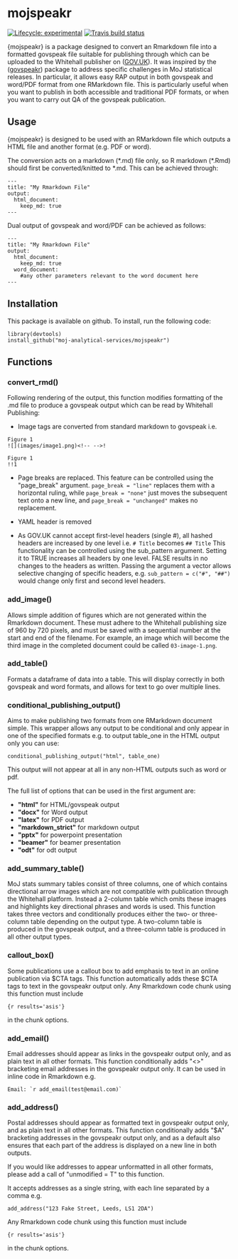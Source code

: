 # mojspeakr

<!-- badges: start -->
[![Lifecycle: experimental](https://img.shields.io/badge/lifecycle-experimental-orange.svg)](https://www.tidyverse.org/lifecycle/#experimental)
[![Travis build status](https://travis-ci.com/moj-analytical-services/mojspeakr.svg?branch=master)](https://travis-ci.com/github/moj-analytical-services/mojspeakr)
<!-- badges: end -->

{mojspeakr} is a package designed to convert an Rmarkdown file into a formatted govspeak file suitable for publishing through which can be uploaded to the Whitehall publisher on ([GOV.UK](https://www.gov.uk)). It was inspired by the ([govspeakr](https://github.com/best-practice-and-impact/govspeakr)) package to  address specific challenges in MoJ statistical releases. In particular, it allows easy RAP output in both govspeak and word/PDF format from one RMarkdown file. This is particularly useful when you want to publish in both accessible and traditional PDF formats, or when you want to carry out QA of the govspeak publication.

## Usage
{mojspeakr} is designed to be used with an RMarkdown file which outputs a HTML file and another format (e.g. PDF or word). 

The conversion acts on a markdown (\*.md) file only, so R markdown (\*.Rmd) should first be converted/knitted to \*.md. This can be achieved through:

```
---
title: "My Rmarkdown File"
output: 
  html_document:
    keep_md: true
---
```

Dual output of govspeak and word/PDF can be achieved as follows:

```
---
title: "My Rmarkdown File"
output: 
  html_document:
    keep_md: true
  word_document:
    #any other parameters relevant to the word document here
---
```

## Installation
This package is available on github. To install, run the following code:

```
library(devtools)
install_github("moj-analytical-services/mojspeakr")
```

## Functions

### convert_rmd() 
Following rendering of the output, this function modifies formatting of the .md file to produce a govspeak output which can be read by Whitehall Publishing:

* Image tags are converted from standard markdown to govspeak i.e.
```
Figure 1
![](images/image1.png)<!-- -->!

Figure 1
!!1
```

* Page breaks are replaced. This feature can be controlled using the "page_break" argument. ```page_break = "line"``` replaces them with a horizontal ruling, while ```page_break = "none"``` just moves the subsequent text onto a new line, and ```page_break = "unchanged"``` makes no replacement.

* YAML header is removed

* As GOV.UK cannot accept first-level headers (single #), all hashed headers are increased by one level i.e.
``` # Title ``` becomes ```## Title```
This functionality can be controlled using the sub_pattern argument. Setting it to TRUE increases all headers by one level. FALSE results in no changes to the headers as written. Passing the argument a vector allows selective changing of specific headers, e.g. ```sub_pattern = c("#", "##")``` would change only first and second level headers.

### add_image() 
Allows simple addition of figures which are not generated within the Rmarkdown document. These must adhere to the Whitehall publishing size of 960 by 720 pixels, and must be saved with a sequential number at the start and end of the filename. For example, an image which will become the third image in the completed document could be called ```03-image-1.png```.

### add_table() 
Formats a dataframe of data into a table. This will display correctly in both govspeak and word formats, and allows for text to go over multiple lines.

### conditional_publishing_output()
Aims to make publishing two formats from one RMarkdown document simple. This wrapper allows any output to be conditional and only appear in one of the specified formats e.g. to output table_one in the HTML output only you can use:

```
conditional_publishing_output("html", table_one)
```
This output will not appear at all in any non-HTML outputs such as word or pdf.

The full list of options that can be used in the first argument are:

* **"html"** for HTML/govspeak output
* **"docx"** for Word output
* **"latex"** for PDF output
* **"markdown_strict"** for markdown output
* **"pptx"** for powerpoint presentation
* **"beamer"** for beamer presentation
* **"odt"** for odt output

### add_summary_table() 
MoJ stats summary tables consist of three columns, one of which contains directional arrow images which are not compatible with publication through the Whitehall platform. Instead a 2-column table which omits these images and highlights key directional phrases and words is used. This function takes three vectors and conditionally produces either the two- or three- column table depending on the output type. A two-column table is produced in the govspeak output, and a three-column table is produced in all other output types.

### callout_box() 
Some publications use a callout box to add emphasis to text in an online publication via $CTA tags. This function automatically adds these $CTA tags to text in the govspeakr output only. Any Rmarkdown code chunk using this function must include 
```
{r results='asis'}
```
in the chunk options.

### add_email() 
Email addresses should appear as links in the govspeakr output only, and as plain text in all other formats. This function conditionally adds "<>" bracketing email addresses in the govspeakr output only. It can be used in inline code in Rmarkdown e.g. 
```
Email: `r add_email(test@email.com)`
```

### add_address()
Postal addresses should appear as formatted text in govspeakr output only, and as plain text in all other formats. This function conditionally adds "$A" bracketing addresses in the govspeakr output only, and as a default also ensures that each part of the address is displayed on a new line in both outputs. 

If you would like addresses to appear unformatted in all other formats, please add a call of "unmodified = T" to this function. 

It accepts addresses as a single string, with each line separated by a comma e.g.
```
add_address("123 Fake Street, Leeds, LS1 2DA")
```
Any Rmarkdown code chunk using this function must include 
```
{r results='asis'}
```
in the chunk options.
